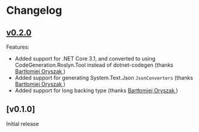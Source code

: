 # Changelog

## [v0.2.0]

Features:

* Added support for .NET Core 3.1, and converted to using CodeGeneration.Roslyn.Tool instead of dotnet-codegen (thanks [Bartłomiej Oryszak
](https://github.com/vebbo2))
* Added support for generating System.Text.Json `JsonConverters` (thanks [Bartłomiej Oryszak
](https://github.com/vebbo2))
* Added support for long backing type (thanks [Bartłomiej Oryszak
](https://github.com/vebbo2))

## [v0.1.0]

Initial release

[v0.2.0]: https://github.com/andrewlock/NetEscapades.AspNetCore.SecurityHeaders/compare/v0.1.0...0.2.0